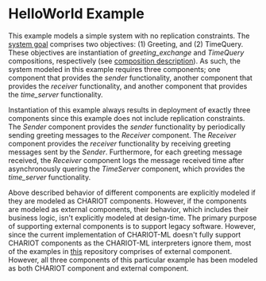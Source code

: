 # HelloWorld Example

This example models a simple system with no replication constraints. The [system goal](src/edu/vanderbilt/isis/chariot/helloworld/System.ch) comprises two objectives: (1) Greeting, and (2) TimeQuery. These objectives are instantiation of *greeting_exchange* and *TimeQuery* compositions, respectively (see [composition description](src/edu/vanderbilt/isis/chariot/helloworld/Functionality.ch)). As such, the system modeled in this example requires three components; one component that provides the *sender* functionality, another component that provides the *receiver* functionality, and another component that provides the *time_server* functionality.

Instantiation of this example always results in deployment of exactly three components since this example does not include replication constraints. The *Sender* component provides the *sender* functionality by periodically sending greeting messages to the *Receiver* component. The *Receiver* component provides the *receiver* functionality by receiving greeting messages sent by the *Sender*. Furthermore, for each greeting message received, the *Receiver* component logs the message received time after asynchronously quering the *TimeServer* component, which provides the *time_server* functionality.

Above described behavior of different components are explicitly modeled if they are modeled as CHARIOT components. However, if the components are modeled as external components, their behavior, which includes their business logic, isn't explicitly modeled at design-time. The primary purpose of supporting external components is to support legacy software. However, since the current implementation of CHARIOT-ML doesn't fully support CHARIOT components as the CHARIOT-ML interpreters ignore them, most of the examples in [this](https://github.com/visor-vu/chariot-examples) repository comprises of external component. However, all three components of this particular example has been modeled as both CHARIOT component and external component.
